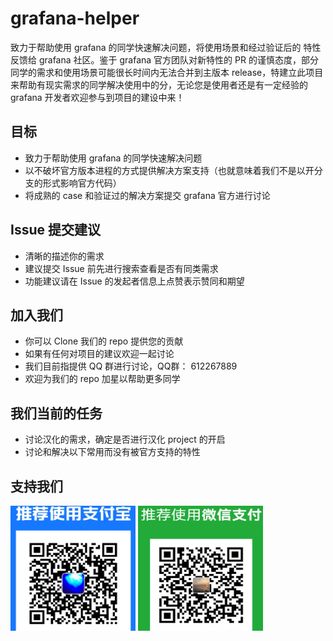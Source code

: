 # grafana-helper
致力于帮助使用 grafana 的同学快速解决问题，将使用场景和经过验证后的 特性反馈给 grafana 社区。鉴于 grafana 官方团队对新特性的 PR 的谨慎态度，部分同学的需求和使用场景可能很长时间内无法合并到主版本 release，特建立此项目来帮助有现实需求的同学解决使用中的分，无论您是使用者还是有一定经验的 grafana 开发者欢迎参与到项目的建设中来！

## 目标
* 致力于帮助使用 grafana 的同学快速解决问题
* 以不破坏官方版本进程的方式提供解决方案支持（也就意味着我们不是以开分支的形式影响官方代码）
* 将成熟的 case 和验证过的解决方案提交 grafana 官方进行讨论

## Issue 提交建议
* 清晰的描述你的需求
* 建议提交 Issue 前先进行搜索查看是否有同类需求
* 功能建议请在 Issue 的发起者信息上点赞表示赞同和期望

## 加入我们
* 你可以 Clone 我们的 repo 提供您的贡献
* 如果有任何对项目的建议欢迎一起讨论
* 我们目前指提供 QQ 群进行讨论，QQ群： 612267889
* 欢迎为我们的 repo 加星以帮助更多同学
  
## 我们当前的任务
* 讨论汉化的需求，确定是否进行汉化 project 的开启
* 讨论和解决以下常用而没有被官方支持的特性


## 支持我们

<img src="assets/support-ali.png" width = "200" height = "200" alt="" /> 
<img src="assets/support-wx.png" width = "200" height = "200" alt="" />

